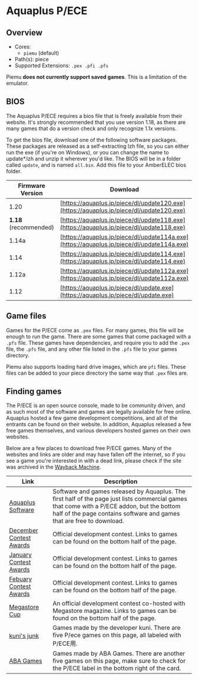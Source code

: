 # Aquaplus P/ECE

## Overview

- Cores:
  - `piemu` (default)
- Path(s): piece
- Supported Extensions: `.pex .pfi .pfs`

Piemu **does not currently support saved games**. This is a limitation of the emulator.

## BIOS

The Aquaplus P/ECE requires a bios file that is freely available from their website. It's strongly recommended that you use version 1.18, as there are many games that do a version check and only recognize 1.1x versions.

To get the bios file, download one of the following software packages. These packages are released as a self-extracting lzh file, so you can either run the exe (if you're on Windows), or you can change the name to update\*.lzh and unzip it wherever you'd like. The BIOS will be in a folder called `update`, and is named `all.bin`. Add this file to your AmberELEC bios folder.

| Firmware Version | Download                                    |
|------------------|---------------------------------------------|
| 1.20             | [https://aquaplus.jp/piece/dl/update120.exe](https://aquaplus.jp/piece/dl/update120.exe)  |
| **1.18** (recommended) | [https://aquaplus.jp/piece/dl/update118.exe](https://aquaplus.jp/piece/dl/update118.exe)  |
| 1.14a            | [https://aquaplus.jp/piece/dl/update114a.exe](https://aquaplus.jp/piece/dl/update114a.exe) |
| 1.14             | [https://aquaplus.jp/piece/dl/update114.exe](https://aquaplus.jp/piece/dl/update114.exe)  |
| 1.12a            | [https://aquaplus.jp/piece/dl/update112a.exe](https://aquaplus.jp/piece/dl/update112a.exe) |
| 1.12             | [https://aquaplus.jp/piece/dl/update.exe](https://aquaplus.jp/piece/dl/update.exe)     |

## Game files

Games for the P/ECE come as `.pex` files. For many games, this file will be enough to run the game. There are some games that come packaged with a `.pfs` file. These games have dependencies, and require you to add the `.pex` file, the `.pfs` file, and any other file listed in the `.pfs` file to your games directory.

Piemu also supports loading hard drive images, which are `pfi` files. These files can be added to your piece directory the same way that `.pex` files are.

## Finding games

The P/ECE is an open source console, made to be community driven, and as such most of the software and games are legally available for free online. Aquaplus hosted a few game development competitions, and all of the entrants can be found on their website. In addition, Aquaplus released a few free games themselves, and various developers hosted games on their own websites.

Below are a few places to download free P/ECE games. Many of the websites and links are older and may have fallen off the internet, so if you see a game you're interested in with a dead link, please check if the site was archived in the [Wayback Machine](https://web.archive.org/).

| Link                                                      | Description |
|-----------------------------------------------------------|-------------|
| [Aquaplus Software](https://aquaplus.jp/piece/soft.html)  | Software and games released by Aquaplus. The first half of the page just lists commercial games that come with a P/ECE addon, but the bottom half of the page contains software and games that are free to download. |
| [December Contest Awards](https://aquaplus.jp/piece/contest/12gatsu.html) | Official development contest. Links to games can be found on the bottom half of the page. |
| [January Contest Awards](https://aquaplus.jp/piece/contest/01gatsu.html) | Official development contest. Links to games can be found on the bottom half of the page. |
| [Febuary Contest Awards](https://aquaplus.jp/piece/contest/02gatsu.html) | Official development contest. Links to games can be found on the bottom half of the page. |
| [Megastore Cup](https://aquaplus.jp/piece/contest/ms_cup.html) | An official development contest co-hosted with Megastore magazine. Links to games can be found on the bottom half of the page. |
| [kuni's junk](http://www.susami.co.jp/kuni/junk/junk.htm) | Games made by the developer kuni. There are five P/ece games on this page, all labeled with P/ECE用. |
| [ABA Games](http://www.asahi-net.or.jp/~cs8k-cyu/misc.html) | Games made by ABA Games. There are another five games on this page, make sure to check for the P/ECE label in the bottom right of the card. |
